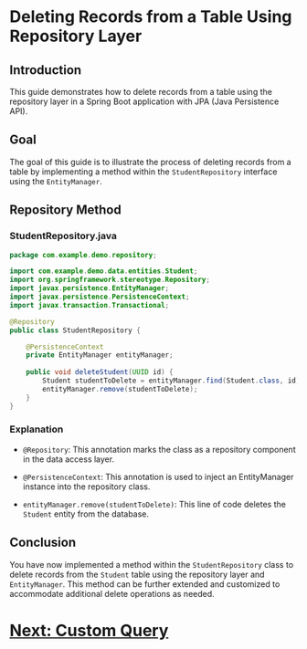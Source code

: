 # Deleting Records from a Table Using Repository Layer

## Introduction

This guide demonstrates how to delete records from a table using the repository layer in a Spring Boot application with JPA (Java Persistence API).

## Goal

The goal of this guide is to illustrate the process of deleting records from a table by implementing a method within the `StudentRepository` interface using the `EntityManager`.

## Repository Method

### StudentRepository.java

```java
package com.example.demo.repository;

import com.example.demo.data.entities.Student;
import org.springframework.stereotype.Repository;
import javax.persistence.EntityManager;
import javax.persistence.PersistenceContext;
import javax.transaction.Transactional;

@Repository
public class StudentRepository {

    @PersistenceContext
    private EntityManager entityManager;
    
    public void deleteStudent(UUID id) {
        Student studentToDelete = entityManager.find(Student.class, id);
        entityManager.remove(studentToDelete);
    }
}
```

### Explanation

- `@Repository`: This annotation marks the class as a repository component in the data access layer.

- `@PersistenceContext`: This annotation is used to inject an EntityManager instance into the repository class.

- `entityManager.remove(studentToDelete)`: This line of code deletes the `Student` entity from the database.

## Conclusion

You have now implemented a method within the `StudentRepository` class to delete records from the `Student` table using the repository layer and `EntityManager`. This method can be further extended and customized to accommodate additional delete operations as needed.

# [Next: Custom Query](query.md)
